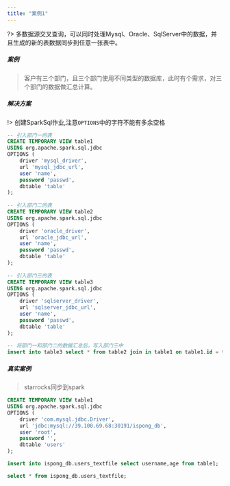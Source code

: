 ```yaml
---
title: "案例1"
---
```


?> 多数据源交叉查询，可以同时处理Mysql、Oracle、SqlServer中的数据，并且生成的新的表数据同步到任意一张表中。

##### 案例

> 客户有三个部门，且三个部门使用不同类型的数据库，此时有个需求，对三个部门的数据做汇总计算。

##### 解决方案

!> 创建SparkSql作业,注意`OPTIONS`中的字符不能有多余空格

```sql
-- 引入部门一的表
CREATE TEMPORARY VIEW table1
USING org.apache.spark.sql.jdbc
OPTIONS (
    driver 'mysql_driver',
    url 'mysql_jdbc_url',
    user 'name',
    password 'passwd',
    dbtable 'table'
);
    
-- 引入部门二的表
CREATE TEMPORARY VIEW table2
USING org.apache.spark.sql.jdbc
OPTIONS (
    driver 'oracle_driver',
    url 'oracle_jdbc_url',
    user 'name',
    password 'passwd',
    dbtable 'table'
);
    
-- 引入部门三的表
CREATE TEMPORARY VIEW table3
USING org.apache.spark.sql.jdbc
OPTIONS (
    driver 'sqlserver_driver',
    url 'sqlserver_jdbc_url',
    user 'name',
    password 'passwd',
    dbtable 'table'
);
    
-- 将部门一和部门二的数据汇总后，写入部门三中
insert into table3 select * from table2 join in table1 on table1.id = table2.id
```

##### 真实案例

> starrocks同步到spark

```sql
CREATE TEMPORARY VIEW table1
USING org.apache.spark.sql.jdbc
OPTIONS (
    driver 'com.mysql.jdbc.Driver',
    url 'jdbc:mysql://39.100.69.68:30191/ispong_db',
    user 'root',
    password '',
    dbtable 'users'
);

insert into ispong_db.users_textfile select username,age from table1;

select * from ispong_db.users_textfile;
```